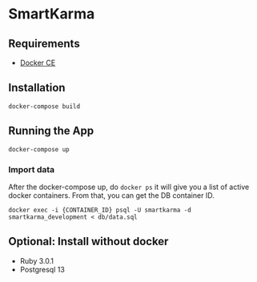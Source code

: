 # SmartKarma

## Requirements
- [Docker CE](https://docs.docker.com/get-docker/)

## Installation
`docker-compose build`

## Running the App
`docker-compose up`

### Import data
After the docker-compose up, do `docker ps` it will give you a list of active docker containers. From that, you can get the DB container ID.

`docker exec -i {CONTAINER_ID} psql -U smartkarma -d smartkarma_development < db/data.sql`

## Optional: Install without docker
- Ruby 3.0.1
- Postgresql 13
